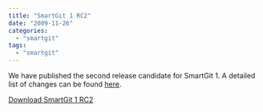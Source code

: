 ```yaml
---
title: "SmartGit 1 RC2"
date: "2009-11-26"
categories: 
  - "smartgit"
tags: 
  - "smartgit"
---
```


We have published the second release candidate for SmartGit 1. A detailed list of changes can be found [here](http://www.syntevo.com/smartgit/changelog-eap.txt).

[Download SmartGit 1 RC2](http://www.syntevo.com/smartgit/early-access.html)
